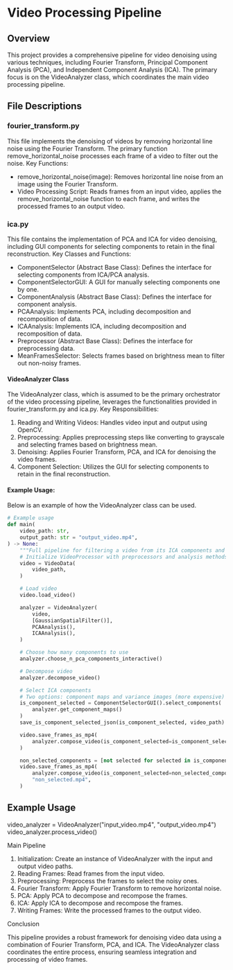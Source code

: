 # Video Processing Pipeline

## Overview

This project provides a comprehensive pipeline for video denoising using various techniques, including Fourier Transform, Principal Component Analysis (PCA), and Independent Component Analysis (ICA). The primary focus is on the VideoAnalyzer class, which coordinates the main video processing pipeline.

## File Descriptions

### fourier_transform.py

This file implements the denoising of videos by removing horizontal line noise using the Fourier Transform. The primary function remove_horizontal_noise processes each frame of a video to filter out the noise.
Key Functions:

* remove_horizontal_noise(image): Removes horizontal line noise from an image using the Fourier Transform.
* Video Processing Script: Reads frames from an input video, applies the remove_horizontal_noise function to each frame, and writes the processed frames to an output video.

### ica.py

This file contains the implementation of PCA and ICA for video denoising, including GUI components for selecting components to retain in the final reconstruction.
Key Classes and Functions:

* ComponentSelector (Abstract Base Class): Defines the interface for selecting components from ICA/PCA analysis.
* ComponentSelectorGUI: A GUI for manually selecting components one by one.
* ComponentAnalysis (Abstract Base Class): Defines the interface for component analysis.
* PCAAnalysis: Implements PCA, including decomposition and recomposition of data.
* ICAAnalysis: Implements ICA, including decomposition and recomposition of data.
* Preprocessor (Abstract Base Class): Defines the interface for preprocessing data.
* MeanFramesSelector: Selects frames based on brightness mean to filter out non-noisy frames.

#### VideoAnalyzer Class

The VideoAnalyzer class, which is assumed to be the primary orchestrator of the video processing pipeline, leverages the functionalities provided in fourier_transform.py and ica.py.
Key Responsibilities:

1. Reading and Writing Videos: Handles video input and output using OpenCV.
2. Preprocessing: Applies preprocessing steps like converting to grayscale and selecting frames based on brightness mean.
3. Denoising: Applies Fourier Transform, PCA, and ICA for denoising the video frames.
4. Component Selection: Utilizes the GUI for selecting components to retain in the final reconstruction.

#### Example Usage:

Below is an example of how the VideoAnalyzer class can be used.

``` python
# Example usage
def main(
    video_path: str,
    output_path: str = "output_video.mp4",
) -> None:
    """Full pipeline for filtering a video from its ICA components and saving it."""
    # Initialize VideoProcessor with preprocessors and analysis methods
    video = VideoData(
        video_path,
    )

    # Load video
    video.load_video()

    analyzer = VideoAnalyzer(
        video,
        [GaussianSpatialFilter()],
        PCAAnalysis(),
        ICAAnalysis(),
    )

    # Choose how many components to use
    analyzer.choose_n_pca_components_interactive()

    # Decompose video
    analyzer.decompose_video()

    # Select ICA components
    # Two options: component maps and variance images (more expensive)
    is_component_selected = ComponentSelectorGUI().select_components(
        analyzer.get_component_maps()
    )
    save_is_component_selected_json(is_component_selected, video_path)

    video.save_frames_as_mp4(
        analyzer.compose_video(is_component_selected=is_component_selected), output_path
    )

    non_selected_components = [not selected for selected in is_component_selected]
    video.save_frames_as_mp4(
        analyzer.compose_video(is_component_selected=non_selected_components),
        "non_selected.mp4",
    )

```


## Example Usage

video_analyzer = VideoAnalyzer("input_video.mp4", "output_video.mp4")
video_analyzer.process_video()

Main Pipeline

1. Initialization: Create an instance of VideoAnalyzer with the input and output video paths.
2. Reading Frames: Read frames from the input video.
3. Preprocessing: Preprocess the frames to select the noisy ones.
4. Fourier Transform: Apply Fourier Transform to remove horizontal noise.
5. PCA: Apply PCA to decompose and recompose the frames.
6. ICA: Apply ICA to decompose and recompose the frames.
7. Writing Frames: Write the processed frames to the output video.

Conclusion

This pipeline provides a robust framework for denoising video data using a combination of Fourier Transform, PCA, and ICA. The VideoAnalyzer class coordinates the entire process, ensuring seamless integration and processing of video frames.
